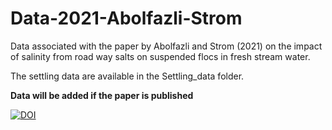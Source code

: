 # Data-2021-Abolfazli-Strom
Data associated with the paper by Abolfazli and Strom (2021) on the impact of salinity from road way salts on suspended flocs in fresh stream water.

The settling data are available in the Settling_data folder.

**Data will be added if the paper is published**

[![DOI](https://zenodo.org/badge/DOI/10.5281/zenodo.5569675.svg)](https://doi.org/10.5281/zenodo.5569675)
